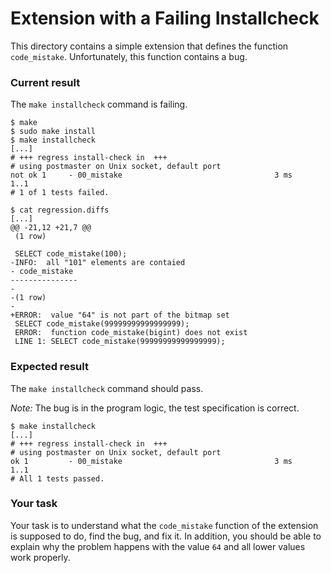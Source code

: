 # Extension with a Failing Installcheck

This directory contains a simple extension that defines the function `code_mistake`. Unfortunately, this function contains a bug.

### Current result

The `make installcheck` command is failing.

```
$ make
$ sudo make install
$ make installcheck
[...]
# +++ regress install-check in  +++
# using postmaster on Unix socket, default port
not ok 1     - 00_mistake                                  3 ms
1..1
# 1 of 1 tests failed.

$ cat regression.diffs
[...]
@@ -21,12 +21,7 @@
 (1 row)
 
 SELECT code_mistake(100);
-INFO:  all "101" elements are contaied
- code_mistake 
---------------
- 
-(1 row)
-
+ERROR:  value "64" is not part of the bitmap set
 SELECT code_mistake(99999999999999999);
 ERROR:  function code_mistake(bigint) does not exist
 LINE 1: SELECT code_mistake(99999999999999999);
```

### Expected result
The `make installcheck` command should pass. 

_Note:_ The bug is in the program logic, the test specification is correct.

```
$ make installcheck
[...]
# +++ regress install-check in  +++
# using postmaster on Unix socket, default port
ok 1         - 00_mistake                                  3 ms
1..1
# All 1 tests passed.
```

### Your task
Your task is to understand what the `code_mistake` function of the extension is supposed to do, find the bug, and fix it. In addition, you should be able to explain why the problem happens with the value `64` and all lower values work properly.
